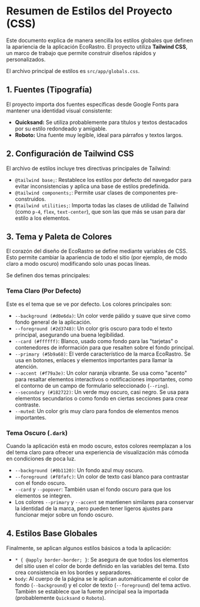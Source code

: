 
# Resumen de Estilos del Proyecto (CSS)

Este documento explica de manera sencilla los estilos globales que definen la apariencia de la aplicación EcoRastro. El proyecto utiliza **Tailwind CSS**, un marco de trabajo que permite construir diseños rápidos y personalizados.

El archivo principal de estilos es `src/app/globals.css`.

## 1. Fuentes (Tipografía)

El proyecto importa dos fuentes específicas desde Google Fonts para mantener una identidad visual consistente:

- **Quicksand:** Se utiliza probablemente para títulos y textos destacados por su estilo redondeado y amigable.
- **Roboto:** Una fuente muy legible, ideal para párrafos y textos largos.

## 2. Configuración de Tailwind CSS

El archivo de estilos incluye tres directivas principales de Tailwind:

- `@tailwind base;`: Restablece los estilos por defecto del navegador para evitar inconsistencias y aplica una base de estilos predefinida.
- `@tailwind components;`: Permite usar clases de componentes pre-construidos.
- `@tailwind utilities;`: Importa todas las clases de utilidad de Tailwind (como `p-4`, `flex`, `text-center`), que son las que más se usan para dar estilo a los elementos.

## 3. Tema y Paleta de Colores

El corazón del diseño de EcoRastro se define mediante variables de CSS. Esto permite cambiar la apariencia de todo el sitio (por ejemplo, de modo claro a modo oscuro) modificando solo unas pocas líneas.

Se definen dos temas principales:

### Tema Claro (Por Defecto)

Este es el tema que se ve por defecto. Los colores principales son:

- `--background (#d0e6da)`: Un color verde pálido y suave que sirve como fondo general de la aplicación.
- `--foreground (#2d3748)`: Un color gris oscuro para todo el texto principal, asegurando una buena legibilidad.
- `--card (#ffffff)`: Blanco, usado como fondo para las "tarjetas" o contenedores de información para que resalten sobre el fondo principal.
- `--primary (#5b9a68)`: El verde característico de la marca EcoRastro. Se usa en botones, enlaces y elementos importantes para llamar la atención.
- `--accent (#f79a3e)`: Un color naranja vibrante. Se usa como "acento" para resaltar elementos interactivos o notificaciones importantes, como el contorno de un campo de formulario seleccionado (`--ring`).
- `--secondary (#182722)`: Un verde muy oscuro, casi negro. Se usa para elementos secundarios o como fondo en ciertas secciones para crear contraste.
- `--muted`: Un color gris muy claro para fondos de elementos menos importantes.

### Tema Oscuro (`.dark`)

Cuando la aplicación está en modo oscuro, estos colores reemplazan a los del tema claro para ofrecer una experiencia de visualización más cómoda en condiciones de poca luz.

- `--background (#0b1120)`: Un fondo azul muy oscuro.
- `--foreground (#f8fafc)`: Un color de texto casi blanco para contrastar con el fondo oscuro.
- `--card` y `--popover`: También usan el fondo oscuro para que los elementos se integren.
- Los colores `--primary` y `--accent` se mantienen similares para conservar la identidad de la marca, pero pueden tener ligeros ajustes para funcionar mejor sobre un fondo oscuro.

## 4. Estilos Base Globales

Finalmente, se aplican algunos estilos básicos a toda la aplicación:

- `* { @apply border-border; }`: Se asegura de que todos los elementos del sitio usen el color de borde definido en las variables del tema. Esto crea consistencia en los bordes y separadores.
- `body`: Al cuerpo de la página se le aplican automáticamente el color de fondo (`--background`) y el color de texto (`--foreground`) del tema activo. También se establece que la fuente principal sea la importada (probablemente `Quicksand` o `Roboto`).

